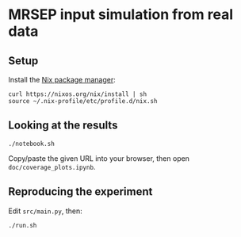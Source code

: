 # MRSEP input simulation from real data

## Setup
Install the [Nix package manager](https://nixos.org/nix/):
```
curl https://nixos.org/nix/install | sh
source ~/.nix-profile/etc/profile.d/nix.sh
```

## Looking at the results
```
./notebook.sh
```
Copy/paste the given URL into your browser, then open `doc/coverage_plots.ipynb`.

## Reproducing the experiment
Edit `src/main.py`, then:
```
./run.sh
```
